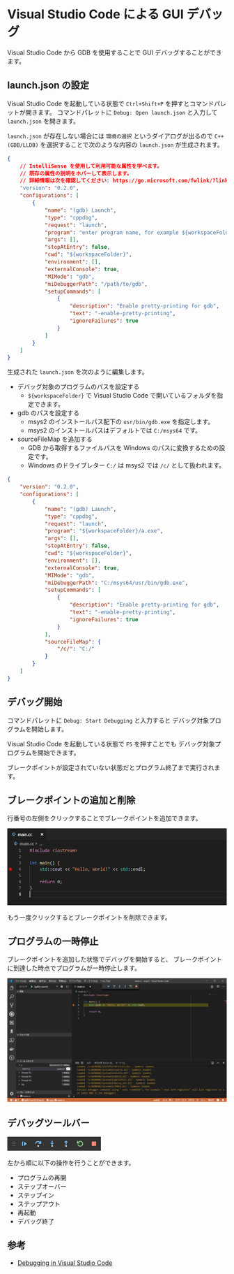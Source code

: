 # Visual Studio Code による GUI デバッグ

Visual Studio Code から GDB を使用することで GUI デバッグすることができます。

## launch.json の設定

Visual Studio Code を起動している状態で `Ctrl+Shift+P` を押すとコマンドパレットが開きます。
コマンドパレットに `Debug: Open launch.json` と入力して `launch.json` を開きます。

`launch.json` が存在しない場合には `環境の選択` というダイアログが出るので
`C++ (GDB/LLDB)` を選択することで次のような内容の `launch.json` が生成されます。

```json
{
    // IntelliSense を使用して利用可能な属性を学べます。
    // 既存の属性の説明をホバーして表示します。
    // 詳細情報は次を確認してください: https://go.microsoft.com/fwlink/?linkid=830387
    "version": "0.2.0",
    "configurations": [
        {
            "name": "(gdb) Launch",
            "type": "cppdbg",
            "request": "launch",
            "program": "enter program name, for example ${workspaceFolder}/a.exe",
            "args": [],
            "stopAtEntry": false,
            "cwd": "${workspaceFolder}",
            "environment": [],
            "externalConsole": true,
            "MIMode": "gdb",
            "miDebuggerPath": "/path/to/gdb",
            "setupCommands": [
                {
                    "description": "Enable pretty-printing for gdb",
                    "text": "-enable-pretty-printing",
                    "ignoreFailures": true
                }
            ]
        }
    ]
}
```

生成された `launch.json` を次のように編集します。

- デバッグ対象のプログラムのパスを設定する
    - `${workspaceFolder}` で Visual Studio Code で開いているフォルダを指定できます。
- gdb のパスを設定する
    - msys2 のインストールパス配下の `usr/bin/gdb.exe` を指定します。
    - msys2 のインストールパスはデフォルトでは `C:/msys64` です。
- sourceFileMap を追加する
    - GDB から取得するファイルパスを Windows のパスに変換するための設定です。
    - Windows のドライブレター `C:/` は msys2 では `/c/` として扱われます。

```json hl_lines="8 15 23 24 25"
{
    "version": "0.2.0",
    "configurations": [
        {
            "name": "(gdb) Launch",
            "type": "cppdbg",
            "request": "launch",
            "program": "${workspaceFolder}/a.exe",
            "args": [],
            "stopAtEntry": false,
            "cwd": "${workspaceFolder}",
            "environment": [],
            "externalConsole": true,
            "MIMode": "gdb",
            "miDebuggerPath": "C:/msys64/usr/bin/gdb.exe",
            "setupCommands": [
                {
                    "description": "Enable pretty-printing for gdb",
                    "text": "-enable-pretty-printing",
                    "ignoreFailures": true
                }
            ],
            "sourceFileMap": {
                "/c/": "C:/"
            }
        }
    ]
}
```

## デバッグ開始

コマンドパレットに `Debug: Start Debugging` と入力すると
デバッグ対象プログラムを開始します。

Visual Studio Code を起動している状態で `F5` を押すことでも
デバッグ対象プログラムを開始できます。

ブレークポイントが設定されていない状態だとプログラム終了まで実行されます。

## ブレークポイントの追加と削除

行番号の左側をクリックすることでブレークポイントを追加できます。

![ブレークポイントを追加した画面](img/debug_vscode_breakpoint_add.png)

もう一度クリックするとブレークポイントを削除できます。

## プログラムの一時停止

ブレークポイントを追加した状態でデバッグを開始すると、
ブレークポイントに到達した時点でプログラムが一時停止します。

![ブレークポイントで一時停止している画面](img/debug_vscode_breakpoint_pause.png)

## デバッグツールバー

![デバッグツールバー](img/debug_vscode_debug_toolbar.png)

左から順に以下の操作を行うことができます。

- プログラムの再開
- ステップオーバー
- ステップイン
- ステップアウト
- 再起動
- デバッグ終了

## 参考

- [Debugging in Visual Studio Code]

[Debugging in Visual Studio Code]: https://code.visualstudio.com/docs/editor/debugging
